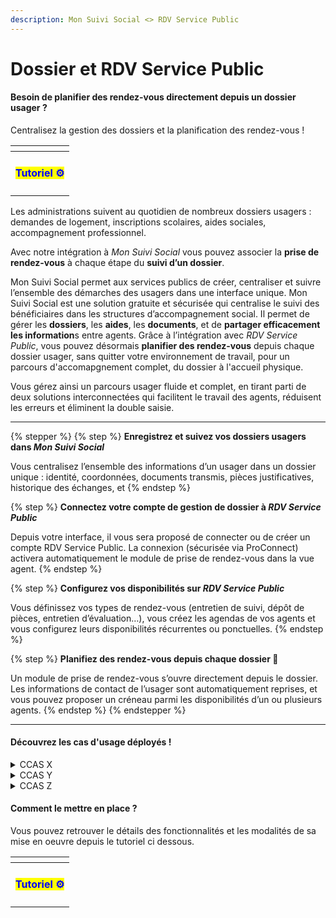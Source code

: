 ```yaml
---
description: Mon Suivi Social <> RDV Service Public
---
```


# Dossier et RDV Service Public

#### **Besoin de planifier des rendez-vous directement depuis un dossier usager ?**

Centralisez la gestion des dossiers et la planification des rendez-vous !

<table data-view="cards"><thead><tr><th align="center"></th></tr></thead><tbody><tr><td align="center"><h4><mark style="color:blue;">Tutoriel ⚙️</mark></h4></td></tr></tbody></table>

Les administrations suivent au quotidien de nombreux dossiers usagers : demandes de logement, inscriptions scolaires, aides sociales, accompagnement professionnel.

Avec notre intégration à _Mon Suivi Social_ vous pouvez associer la **prise de rendez-vous** à chaque étape du **suivi d’un dossier**.

Mon Suivi Social permet aux services publics de créer, centraliser et suivre l’ensemble des démarches des usagers dans une interface unique. Mon Suivi Social est une solution gratuite et sécurisée qui centralise le suivi des bénéficiaires dans les structures d’accompagnement social. Il permet de gérer les **dossiers**, les **aides**, les **documents**, et de **partager efficacement les information**s entre agents. Grâce à l’intégration avec _RDV Service Public_, vous pouvez désormais **planifier des rendez-vous** depuis chaque dossier usager, sans quitter votre environnement de travail, pour un parcours d'accomapgnement complet, du dossier à l'accueil physique.&#x20;

Vous gérez ainsi un parcours usager fluide et complet, en tirant parti de deux solutions interconnectées qui facilitent le travail des agents, réduisent les erreurs et éliminent la double saisie.

***

{% stepper %}
{% step %}
**Enregistrez et suivez vos dossiers usagers dans&#x20;**_**Mon Suivi Social**_

Vous centralisez l’ensemble des informations d’un usager dans un dossier unique : identité, coordonnées, documents transmis, pièces justificatives, historique des échanges, et
{% endstep %}

{% step %}
**Connectez votre compte de gestion de dossier à&#x20;**_**RDV Service Public**_

Depuis votre interface, il vous sera proposé de connecter ou de créer un compte RDV Service Public. La connexion (sécurisée via ProConnect) activera automatiquement le module de prise de rendez-vous dans la vue agent.
{% endstep %}

{% step %}
**Configurez vos disponibilités sur&#x20;**_**RDV Service Public**_

Vous définissez vos types de rendez-vous (entretien de suivi, dépôt de pièces, entretien d’évaluation…), vous créez les agendas de vos agents et vous configurez leurs disponibilités récurrentes ou ponctuelles.
{% endstep %}

{% step %}
**Planifiez des rendez-vous depuis chaque dossier 🎉**

Un module de prise de rendez-vous s’ouvre directement depuis le dossier. Les informations de contact de l’usager sont automatiquement reprises, et vous pouvez proposer un créneau parmi les disponibilités d’un ou plusieurs agents.
{% endstep %}
{% endstepper %}

***

#### Découvrez les cas d'usage déployés !&#x20;

<details>

<summary>CCAS X</summary>



</details>

<details>

<summary>CCAS Y</summary>



</details>

<details>

<summary>CCAS Z</summary>



</details>

#### Comment le mettre en place ?&#x20;

Vous pouvez retrouver le détails des fonctionnalités et les modalités de sa mise en oeuvre depuis le tutoriel ci dessous.

<table data-view="cards"><thead><tr><th align="center"></th></tr></thead><tbody><tr><td align="center"><h4><mark style="color:blue;">Tutoriel ⚙️</mark></h4></td></tr></tbody></table>
